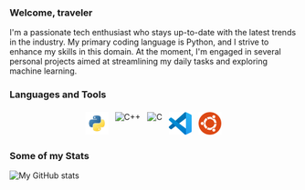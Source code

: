 ### Welcome, traveler 

I'm a passionate tech enthusiast who stays up-to-date with the latest trends in the industry. My primary coding language is Python, and I strive to enhance my skills in this domain. At the moment, I'm engaged in several personal projects aimed at streamlining my daily tasks and exploring machine learning.

### Languages and Tools
<p align="center">
<img src="https://raw.githubusercontent.com/github/explore/80688e429a7d4ef2fca1e82350fe8e3517d3494d/topics/python/python.png" alt="Python" height="40" style="vertical-align:top; margin:4px">
<img src="https://raw.githubusercontent.com/jmnote/z-icons/master/svg/cpp.svg" alt="C++" height="40" style="vertical-align:top; margin:4px">
<img src="https://raw.githubusercontent.com/jmnote/z-icons/master/svg/c.svg" alt="C" height="40" style="vertical-align:top; margin:4px">
<img src="https://raw.githubusercontent.com/github/explore/80688e429a7d4ef2fca1e82350fe8e3517d3494d/topics/visual-studio-code/visual-studio-code.png" alt="VS Code" height="40" style="vertical-align:top; margin:4px">
<img src="https://raw.githubusercontent.com/github/explore/80688e429a7d4ef2fca1e82350fe8e3517d3494d/topics/ubuntu/ubuntu.png" alt="ubuntu" height="40" style="vertical-align:top; margin:4px">
<!-- <img src="https://raw.githubusercontent.com/github/explore/80688e429a7d4ef2fca1e82350fe8e3517d3494d/topics/github/github.png" alt="github" height="40" style="vertical-align:top; margin:4px"> -->
</p>

### Some of my Stats

![My GitHub stats](https://github-readme-stats.vercel.app/api?username=chengi8&show_icons=true&theme=tokyonight&count_private=true)

<!-- [![Top Langs](https://github-readme-stats.vercel.app/api/top-langs/?username=chengi8&layout=compact)](https://github.com/anuraghazra/github-readme-stats) -->


<!--
**chengi8/chengi8** is a ✨ _special_ ✨ repository because its `README.md` (this file) appears on your GitHub profile.

Here are some ideas to get you started:

- 🔭 I’m currently working on ...
- 🌱 I’m currently learning ...
- 👯 I’m looking to collaborate on ...
- 🤔 I’m looking for help with ...
- 💬 Ask me about ...
- 📫 How to reach me: ...
- 😄 Pronouns: ...
- ⚡ Fun fact: ...
-->
<!-- <img src="https://raw.githubusercontent.com/github/explore/80688e429a7d4ef2fca1e82350fe8e3517d3494d/topics/genshin/genshin.png" alt="genshin" height="40" style="vertical-align:top; margin:4px"> -->